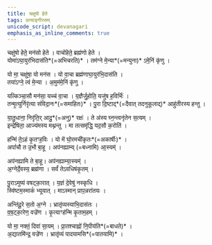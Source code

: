 ```yaml
---
title: चक्षुषो हेते
tags: प्रत्याङ्गीरसम्
unicode_script: devanagari
emphasis_as_inline_comments: true
---
```


चक्षु॑षो हेते॒ मन॑सो हेते । वाचो॑हेते॒ ब्रह्म॑णो हेते ।  
योमा॑ऽघा॒युर॑भिदास॑ति*(=अभिचरति)* । तम॑ग्ने मे॒न्या*(=मन्युना)* ऽमे॒निं कृ॑णु ।

यो मा॒ चक्षु॑षा॒ यो मन॑स । यो वा॒चा ब्रह्म॑णाघा॒युर॑भि॒दास॑ति ।  
तया॑ऽग्ने॒ त्वं मे॒न्या । अ॒मुम॑मे॒निं कृ॑णु ।

यत्किञ्चा॒सौ मन॑सा॒ यच्च॑ वा॒चा । य॒ज्ञैर्जु॒होति॒ यजु॑ष ह॒विर्भिः॑ ।  
तन्मृ॒त्युर्निरृ॑त्या संविदा॒नः*(=समाहितः)* । पु॒रा दि॒ष्टाद्*(=दैवात् तदनुकूलाद्)* आहु॑तीरस्य हन्तु ।

या॒तु॒धाना॒ निरृ॑ति॒र् आदु॒*(=अनु)* रक्षः॑ । ते अ॑स्य घ्न॒न्त्वनृ॑तेन स॒त्यम् ।  
इन्द्रे॑षिता॒ आज्य॑मस्य मथ्नन्तु । मा तत्समृ॑द्धि॒ यद॒सौ क॒रोति॑ ।

हन्मि॑ ते॒ऽहं  कृ॒तꣳह॒विः । यो मे॑ घो॒रमची॑कृतः*(=अकार्षीः)* ।  
अपां॑चौ त उ॒भौ बा॒हू । अप॑नह्याम्य् (=बध्नामि) आ॒स्यम्॑ ।

अप॑नह्यामि ते बा॒हू। अप॑नह्याम्या॒स्यम्॑ ।  
अ॒ग्नेर्दे॒वस्य॒ ब्रह्म॑णा । सर्वं॑ तेऽवधिषंकृ॒तम् ।

पु॒राऽमुष्य॑ वषट्का॒रात् । य॒ज्ञं दे॒वेषु॑ नस्कृधि ।  
स्वि॑ष्टम॒स्माकं॑ भ्यूयात् । माऽस्मान् प्राप॒न्नरा॑तयः ।

अन्ति॑दू॒रे स॒तो अ॒ग्ने । भ्रातृ॑व्यस्याभि॒दास॑तः ।  
व॒ष॒ट्का॒रेण॒ वज्रे॑ण । कृ॒त्याꣳह॑न्मि कृ॒ताम॒हम् ।

यो मा॒ नक्तं॒ दिवा॑ सा॒यम् । प्रा॒तश्चाह्नो॑ नि॒पीय॑ति*(=बाधते)* ।  
अ॒द्यातमि॑न्द्र॒ वज्रे॑ण । भ्रातृ॑व्यं पादयामसि*(=पातयामि)* ।
